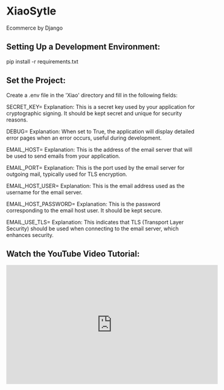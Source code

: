 # XiaoSytle
Ecommerce by Django

## Setting Up a Development Environment:
pip install -r requirements.txt

## Set the Project:
Create a .env file in the 'Xiao' directory and fill in the following fields:

SECRET_KEY=
Explanation: This is a secret key used by your application for cryptographic signing. It should be kept secret and unique for security reasons.

DEBUG=
Explanation: When set to True, the application will display detailed error pages when an error occurs, useful during development.

EMAIL_HOST=
Explanation: This is the address of the email server that will be used to send emails from your application.

EMAIL_PORT=
Explanation: This is the port used by the email server for outgoing mail, typically used for TLS encryption.

EMAIL_HOST_USER=
Explanation: This is the email address used as the username for the email server.

EMAIL_HOST_PASSWORD=
Explanation: This is the password corresponding to the email host user. It should be kept secure.

EMAIL_USE_TLS=
Explanation: This indicates that TLS (Transport Layer Security) should be used when connecting to the email server, which enhances security.

## Watch the YouTube Video Tutorial:
<iframe width="560" height="315" src=https://www.youtube.com/watch?v=qSkVLSqW5Wo" frameborder="0" allow="accelerometer; autoplay; clipboard-write; encrypted-media; gyroscope; picture-in-picture" allowfullscreen></iframe>

